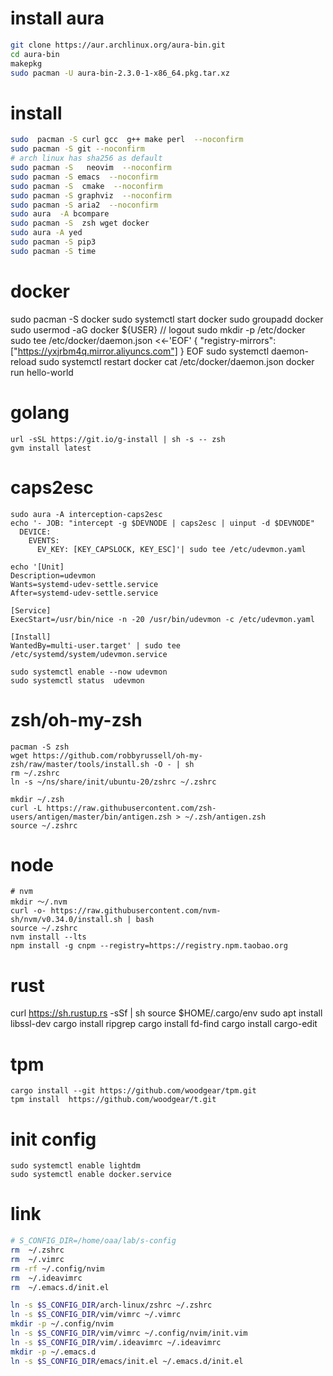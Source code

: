 # install aura
```sh
git clone https://aur.archlinux.org/aura-bin.git
cd aura-bin
makepkg
sudo pacman -U aura-bin-2.3.0-1-x86_64.pkg.tar.xz
```
# install 
```sh
sudo  pacman -S curl gcc  g++ make perl  --noconfirm 
sudo pacman -S git --noconfirm
# arch linux has sha256 as default
sudo pacman -S   neovim  --noconfirm
sudo pacman -S emacs  --noconfirm
sudo pacman -S  cmake  --noconfirm
sudo pacman -S graphviz  --noconfirm 
sudo pacman -S aria2  --noconfirm
sudo aura  -A bcompare
sudo pacman -S  zsh wget docker
sudo aura -A yed
sudo pacman -S pip3
sudo pacman -S time

```
# docker
sudo pacman -S docker
sudo systemctl start docker
sudo groupadd docker
sudo usermod -aG docker ${USER}
// logout
sudo mkdir -p /etc/docker
sudo tee /etc/docker/daemon.json <<-'EOF'
{
  "registry-mirrors": ["https://yxjrbm4q.mirror.aliyuncs.com"]
}
EOF
sudo systemctl daemon-reload
sudo systemctl restart docker
cat /etc/docker/daemon.json
docker run hello-world

# golang
```
url -sSL https://git.io/g-install | sh -s -- zsh
gvm install latest 
```

# caps2esc
```
sudo aura -A interception-caps2esc 
echo '- JOB: "intercept -g $DEVNODE | caps2esc | uinput -d $DEVNODE"
  DEVICE:
    EVENTS:
      EV_KEY: [KEY_CAPSLOCK, KEY_ESC]'| sudo tee /etc/udevmon.yaml

echo '[Unit]
Description=udevmon
Wants=systemd-udev-settle.service
After=systemd-udev-settle.service

[Service]
ExecStart=/usr/bin/nice -n -20 /usr/bin/udevmon -c /etc/udevmon.yaml

[Install]
WantedBy=multi-user.target' | sudo tee /etc/systemd/system/udevmon.service

sudo systemctl enable --now udevmon
sudo systemctl status  udevmon
```

# zsh/oh-my-zsh
```
pacman -S zsh
wget https://github.com/robbyrussell/oh-my-zsh/raw/master/tools/install.sh -O - | sh
rm ~/.zshrc
ln -s ~/ns/share/init/ubuntu-20/zshrc ~/.zshrc

mkdir ~/.zsh
curl -L https://raw.githubusercontent.com/zsh-users/antigen/master/bin/antigen.zsh > ~/.zsh/antigen.zsh
source ~/.zshrc
```

# node
```
# nvm 
mkdir ～/.nvm
curl -o- https://raw.githubusercontent.com/nvm-sh/nvm/v0.34.0/install.sh | bash
source ~/.zshrc
nvm install --lts
npm install -g cnpm --registry=https://registry.npm.taobao.org
```

# rust
curl https://sh.rustup.rs -sSf | sh
source $HOME/.cargo/env
sudo apt install libssl-dev
cargo install ripgrep
cargo install fd-find
cargo install cargo-edit

# tpm
```
cargo install --git https://github.com/woodgear/tpm.git
tpm install  https://github.com/woodgear/t.git
```
# init config
```
sudo systemctl enable lightdm
sudo systemctl enable docker.service
```

# link
```bash
# S_CONFIG_DIR=/home/oaa/lab/s-config
rm  ~/.zshrc
rm  ~/.vimrc
rm -rf ~/.config/nvim
rm  ~/.ideavimrc
rm  ~/.emacs.d/init.el

ln -s $S_CONFIG_DIR/arch-linux/zshrc ~/.zshrc
ln -s $S_CONFIG_DIR/vim/vimrc ~/.vimrc
mkdir -p ~/.config/nvim
ln -s $S_CONFIG_DIR/vim/vimrc ~/.config/nvim/init.vim
ln -s $S_CONFIG_DIR/vim/.ideavimrc ~/.ideavimrc
mkdir -p ~/.emacs.d
ln -s $S_CONFIG_DIR/emacs/init.el ~/.emacs.d/init.el
```